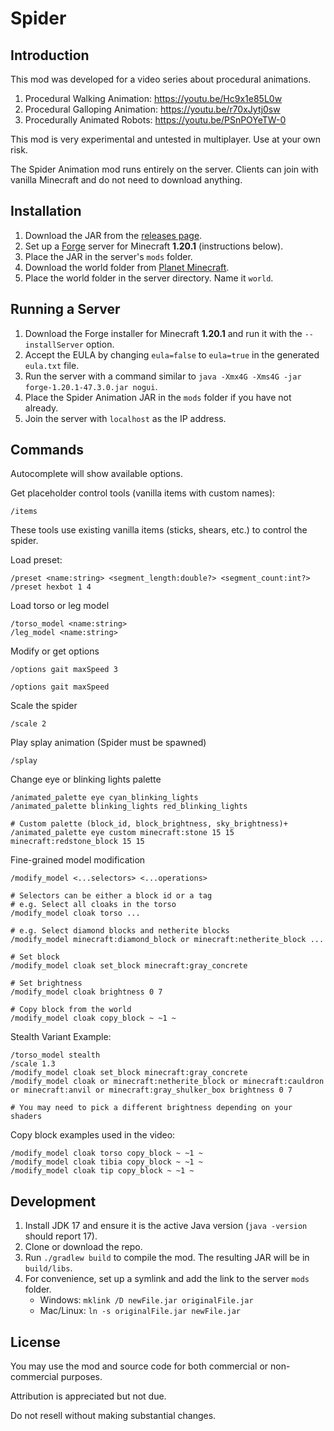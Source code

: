 # Spider
## Introduction
This mod was developed for a video series about procedural animations.
1. Procedural Walking Animation: https://youtu.be/Hc9x1e85L0w
2. Procedural Galloping Animation: https://youtu.be/r70xJytj0sw
3. Procedurally Animated Robots: https://youtu.be/PSnPOYeTW-0


This mod is very experimental and untested in multiplayer. Use at your own risk.

The Spider Animation mod runs entirely on the server. Clients can join with vanilla Minecraft and do not need to download anything.



## Installation
1. Download the JAR from the [releases page](https://github.com/TheCymaera/minecraft-spider/releases/).
2. Set up a [Forge](https://files.minecraftforge.net/) server for Minecraft **1.20.1** (instructions below).
3. Place the JAR in the server's `mods` folder.
4. Download the world folder from [Planet Minecraft](https://www.planetminecraft.com/project/spider-garden/).
5. Place the world folder in the server directory. Name it `world`.

## Running a Server
1. Download the Forge installer for Minecraft **1.20.1** and run it with the `--installServer` option.
2. Accept the EULA by changing `eula=false` to `eula=true` in the generated `eula.txt` file.
3. Run the server with a command similar to `java -Xmx4G -Xms4G -jar forge-1.20.1-47.3.0.jar nogui`.
4. Place the Spider Animation JAR in the `mods` folder if you have not already.
5. Join the server with `localhost` as the IP address.


## Commands
Autocomplete will show available options.

Get placeholder control tools (vanilla items with custom names):
```
/items
```
These tools use existing vanilla items (sticks, shears, etc.) to control the spider.

Load preset:
```
/preset <name:string> <segment_length:double?> <segment_count:int?>
/preset hexbot 1 4
```

Load torso or leg model
```
/torso_model <name:string>
/leg_model <name:string>
```

Modify or get options
```
/options gait maxSpeed 3

/options gait maxSpeed
```

Scale the spider
```
/scale 2
```

Play splay animation (Spider must be spawned)
```
/splay
```

Change eye or blinking lights palette
```
/animated_palette eye cyan_blinking_lights
/animated_palette blinking_lights red_blinking_lights

# Custom palette (block_id, block_brightness, sky_brightness)+
/animated_palette eye custom minecraft:stone 15 15 minecraft:redstone_block 15 15
```

Fine-grained model modification
```
/modify_model <...selectors> <...operations>

# Selectors can be either a block id or a tag
# e.g. Select all cloaks in the torso
/modify_model cloak torso ...

# e.g. Select diamond blocks and netherite blocks
/modify_model minecraft:diamond_block or minecraft:netherite_block ...

# Set block
/modify_model cloak set_block minecraft:gray_concrete

# Set brightness
/modify_model cloak brightness 0 7

# Copy block from the world
/modify_model cloak copy_block ~ ~1 ~
```

Stealth Variant Example:
```
/torso_model stealth
/scale 1.3
/modify_model cloak set_block minecraft:gray_concrete
/modify_model cloak or minecraft:netherite_block or minecraft:cauldron or minecraft:anvil or minecraft:gray_shulker_box brightness 0 7

# You may need to pick a different brightness depending on your shaders
```

Copy block examples used in the video:
```
/modify_model cloak torso copy_block ~ ~1 ~
/modify_model cloak tibia copy_block ~ ~1 ~
/modify_model cloak tip copy_block ~ ~1 ~
```

## Development
1. Install JDK 17 and ensure it is the active Java version (`java -version` should report 17).
2. Clone or download the repo.
3. Run `./gradlew build` to compile the mod. The resulting JAR will be in `build/libs`.
4. For convenience, set up a symlink and add the link to the server `mods` folder.
   - Windows: `mklink /D newFile.jar originalFile.jar`
   - Mac/Linux: `ln -s originalFile.jar newFile.jar`

## License
You may use the mod and source code for both commercial or non-commercial purposes.

Attribution is appreciated but not due.

Do not resell without making substantial changes.
